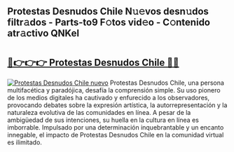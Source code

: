 ## Protestas Desnudos Chile N𝚞𝚎vos desn𝚞dos filtr𝚊dos - Parts-to9 F𝚘tos vid𝚎o - C𝚘ntenido atr𝚊ctivo QNKel

# <h2><a href="http://mb1k4x.tromn.icu/?c=Protestas+Desnudos+Chile">🔗👉👉👉 Protestas Desnudos Chile 🔗🔗</a></h2>

[![Protestas Desnudos Chile nuevo](https://i.imgur.com/pEAQMta.gif)](http://mb1k4x.tromn.icu/?c=Protestas+Desnudos+Chile)
Protestas Desnudos Chile, una persona multifacética y paradójica, desafía la comprensión simple. Su uso pionero de los medios digitales ha cautivado y enfurecido a los observadores, provocando debates sobre la expresión artística, la autorrepresentación y la naturaleza evolutiva de las comunidades en línea. A pesar de la ambigüedad de sus intenciones, su huella en la cultura en línea es imborrable. Impulsado por una determinación inquebrantable y un encanto innegable, el impacto de Protestas Desnudos Chile en la comunidad virtual es ilimitado.
